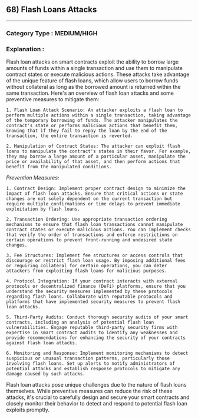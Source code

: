 ##  68)  Flash Loans Attacks   




---

### **Category Type** : MEDIUM/HIGH


### **Explanation** :

Flash loan attacks on smart contracts exploit the ability to borrow large amounts of funds within a single transaction and use them to manipulate contract states or execute malicious actions. These attacks take advantage of the unique feature of flash loans, which allow users to borrow funds without collateral as long as the borrowed amount is returned within the same transaction. Here's an overview of flash loan attacks and some preventive measures to mitigate them:

    1. Flash Loan Attack Scenario: An attacker exploits a flash loan to perform multiple actions within a single transaction, taking advantage of the temporary borrowing of funds. The attacker manipulates the contract's state or performs malicious actions that benefit them, knowing that if they fail to repay the loan by the end of the transaction, the entire transaction is reverted.

    2. Manipulation of Contract States: The attacker can exploit flash loans to manipulate the contract's states in their favor. For example, they may borrow a large amount of a particular asset, manipulate the price or availability of that asset, and then perform actions that benefit from the manipulated conditions.


*Prevention Measures:*

    1. Contract Design: Implement proper contract design to minimize the impact of flash loan attacks. Ensure that critical actions or state changes are not solely dependent on the current transaction but require multiple confirmations or time delays to prevent immediate exploitation by flash loans.

    2. Transaction Ordering: Use appropriate transaction ordering mechanisms to ensure that flash loan transactions cannot manipulate contract states or execute malicious actions. You can implement checks that verify the order of transactions and enforce restrictions on certain operations to prevent front-running and undesired state changes.

    3. Fee Structures: Implement fee structures or access controls that discourage or restrict flash loan usage. By imposing additional fees or requiring collateral for certain operations, you can deter attackers from exploiting flash loans for malicious purposes.

    4. Protocol Integration: If your contract interacts with external protocols or decentralized finance (DeFi) platforms, ensure that you understand the security measures implemented by these protocols regarding flash loans. Collaborate with reputable protocols and platforms that have implemented security measures to prevent flash loan attacks.

    5. Third-Party Audits: Conduct thorough security audits of your smart contracts, including an analysis of potential flash loan vulnerabilities. Engage reputable third-party security firms with expertise in smart contract audits to identify any weaknesses and provide recommendations for enhancing the security of your contracts against flash loan attacks.

    6. Monitoring and Response: Implement monitoring mechanisms to detect suspicious or unusual transaction patterns, particularly those involving flash loans. Set up alerts to notify administrators of potential attacks and establish response protocols to mitigate any damage caused by such attacks.

Flash loan attacks pose unique challenges due to the nature of flash loans themselves. While preventive measures can reduce the risk of these attacks, it's crucial to carefully design and secure your smart contracts and closely monitor their behavior to detect and respond to potential flash loan exploits promptly.

